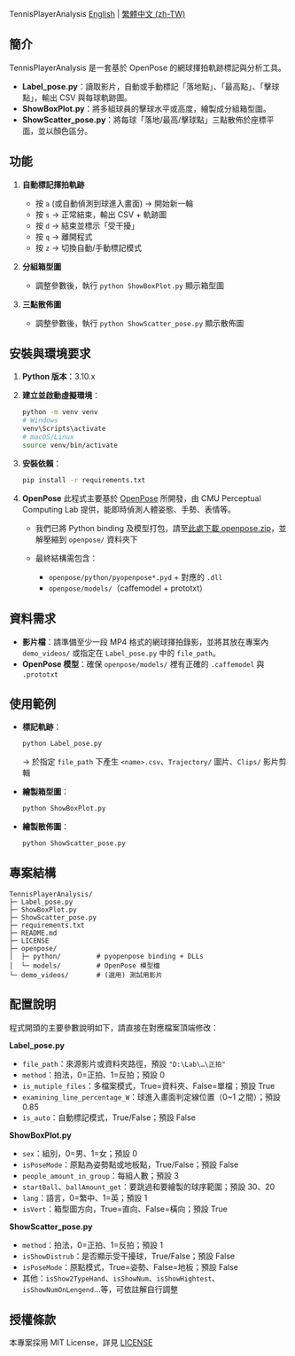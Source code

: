 TennisPlayerAnalysis
[English](/README.md) | [繁體中文 (zh-TW)](/README-zh.md)

## 簡介

TennisPlayerAnalysis 是一套基於 OpenPose 的網球揮拍軌跡標記與分析工具。

* **Label\_pose.py**：讀取影片，自動或手動標記「落地點」、「最高點」、「擊球點」，輸出 CSV 與每球軌跡圖。
* **ShowBoxPlot.py**：將多組球員的擊球水平或高度，繪製成分組箱型圖。
* **ShowScatter\_pose.py**：將每球「落地/最高/擊球點」三點散佈於座標平面，並以顏色區分。

## 功能

1. **自動標記揮拍軌跡**

   * 按 `a` (或自動偵測到球進入畫面) → 開始新一輪
   * 按 `s` → 正常結束，輸出 CSV + 軌跡圖
   * 按 `d` → 結束並標示「受干擾」
   * 按 `q` → 離開程式
   * 按 `z` → 切換自動/手動標記模式

2. **分組箱型圖**

   * 調整參數後，執行 `python ShowBoxPlot.py` 顯示箱型圖

3. **三點散佈圖**

   * 調整參數後，執行 `python ShowScatter_pose.py` 顯示散佈圖

## 安裝與環境要求

1. **Python 版本**：3.10.x
2. **建立並啟動虛擬環境**：

   ```bash
   python -m venv venv
   # Windows
   venv\Scripts\activate
   # macOS/Linux
   source venv/bin/activate
   ```
3. **安裝依賴**：

   ```bash
   pip install -r requirements.txt
   ```
4. **OpenPose**
   此程式主要基於 [OpenPose](https://github.com/CMU-Perceptual-Computing-Lab/openpose) 所開發，由 CMU Perceptual Computing Lab 提供，能即時偵測人體姿態、手勢、表情等。

   * 我們已將 Python binding 及模型打包，請至[此處下載 openpose.zip](https://github.com/KalinLai-void/TennisPoseTrainer/releases/download/OpenPose/openpose.zip)，並解壓縮到 `openpose/` 資料夾下
   * 最終結構需包含：

     * `openpose/python/pyopenpose*.pyd` + 對應的 `.dll`
     * `openpose/models/`（caffemodel + prototxt）

## 資料需求

* **影片檔**：請準備至少一段 MP4 格式的網球揮拍錄影，並將其放在專案內 `demo_videos/` 或指定在 `Label_pose.py` 中的 `file_path`。
* **OpenPose 模型**：確保 `openpose/models/` 裡有正確的 `.caffemodel` 與 `.prototxt`

## 使用範例

* **標記軌跡**：

  ```bash
  python Label_pose.py
  ```

  → 於指定 `file_path` 下產生 `<name>.csv`、`Trajectory/` 圖片、`Clips/` 影片剪輯

* **繪製箱型圖**：

  ```bash
  python ShowBoxPlot.py
  ```

* **繪製散佈圖**：

  ```bash
  python ShowScatter_pose.py
  ```

## 專案結構

```
TennisPlayerAnalysis/
├─ Label_pose.py
├─ ShowBoxPlot.py
├─ ShowScatter_pose.py
├─ requirements.txt
├─ README.md
├─ LICENSE
├─ openpose/
│  ├─ python/         # pyopenpose binding + DLLs
│  └─ models/         # OpenPose 模型檔
└─ demo_videos/       # (選用) 測試用影片
```

## 配置說明

程式開頭的主要參數說明如下，請直接在對應檔案頂端修改：

**Label\_pose.py**

* `file_path`：來源影片或資料夾路徑，預設 `"D:\Lab\…\正拍"`
* `method`：拍法，0=正拍、1=反拍；預設 0
* `is_mutiple_files`：多檔案模式，True=資料夾、False=單檔；預設 True
* `examining_line_percentage_W`：球進入畫面判定線位置（0\~1 之間）；預設 0.85
* `is_auto`：自動標記模式，True/False；預設 False

**ShowBoxPlot.py**

* `sex`：組別，0=男、1=女；預設 0
* `isPoseMode`：原點為姿勢點或地板點，True/False；預設 False
* `people_amount_in_group`：每組人數；預設 3
* `startBall`、`ballAmount_get`：要跳過和要繪製的球序範圍；預設 30、20
* `lang`：語言，0=繁中、1=英；預設 1
* `isVert`：箱型圖方向，True=直向、False=橫向；預設 True

**ShowScatter\_pose.py**

* `method`：拍法，0=正拍、1=反拍；預設 1
* `isShowDistrub`：是否顯示受干擾球，True/False；預設 False
* `isPoseMode`：原點模式，True=姿勢、False=地板；預設 False
* 其他：`isShow2TypeHand`、`isShowNum`、`isShowHightest`、`isShowNumOnLengend`…等，可依註解自行調整


## 授權條款

本專案採用 MIT License，詳見 [LICENSE](./LICENSE)


